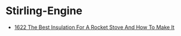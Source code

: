 # Stirling-Engine
 - [1622 The Best Insulation For A Rocket Stove And How To Make It](https://youtu.be/neTGwG0QwDs)
